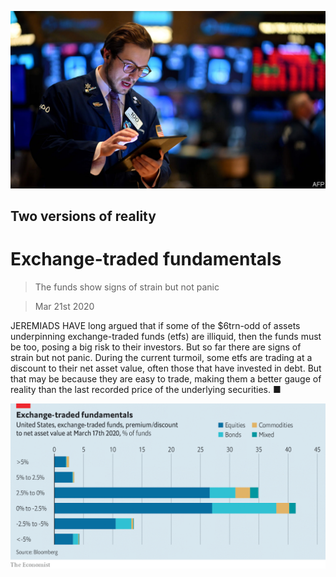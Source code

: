 ![](./images/20200321_FNP502.jpg)

## Two versions of reality

# Exchange-traded fundamentals

> The funds show signs of strain but not panic

> Mar 21st 2020

JEREMIADS HAVE long argued that if some of the $6trn-odd of assets underpinning exchange-traded funds (etfs) are illiquid, then the funds must be too, posing a big risk to their investors. But so far there are signs of strain but not panic. During the current turmoil, some etfs are trading at a discount to their net asset value, often those that have invested in debt. But that may be because they are easy to trade, making them a better gauge of reality than the last recorded price of the underlying securities. ■

![](./images/20200321_FNC820.png)